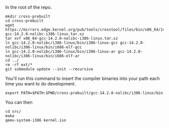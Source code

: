 In the root of the repo.

```
mkdir cross-prebuilt
cd cross-prebuilt
wget https://mirrors.edge.kernel.org/pub/tools/crosstool/files/bin/x86_64/14.2.0/x86_64-gcc-14.2.0-nolibc-i386-linux.tar.xz
tar xvf x86_64-gcc-14.2.0-nolibc-i386-linux.tar.xz
ln gcc-14.2.0-nolibc/i386-linux/bin/i386-linux-gcc gcc-14.2.0-nolibc/i386-linux/bin/i686-elf-gcc
ln gcc-14.2.0-nolibc/i386-linux/bin/i386-linux-ar gcc-14.2.0-nolibc/i386-linux/bin/i686-elf-ar
cd ../
rm -rf ext/*
git submodule update --init --recursive
```

You'll run this command to insert the compiler binaries into your path each time you want to do development.

```
export PATH=$PATH:$PWD/cross-prebuilt/gcc-14.2.0-nolibc/i386-linux/bin
```

You can then

```
cd src/
make
qemu-system-i386 kernel.iso
```
